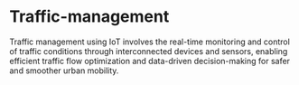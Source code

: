 # Traffic-management
Traffic management using IoT involves the real-time monitoring and control of traffic conditions through interconnected devices and sensors, enabling efficient traffic flow optimization and data-driven decision-making for safer and smoother urban mobility.

